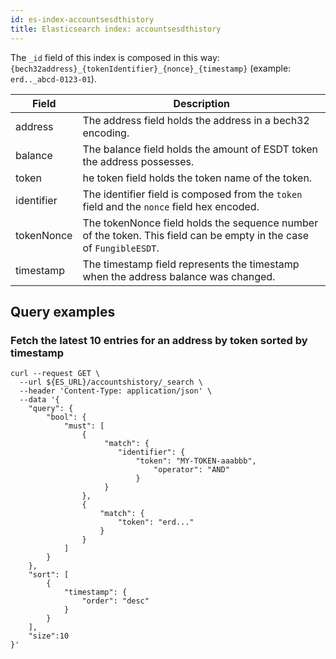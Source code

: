 ```yaml
---
id: es-index-accountsesdthistory
title: Elasticsearch index: accountsesdthistory
---
```


The `_id` field of this index is composed in this way: `{bech32address}_{tokenIdentifier}_{nonce}_{timestamp}` (example: `erd.._abcd-0123-01`).


| Field      | Description                                                                                                         |
|------------|---------------------------------------------------------------------------------------------------------------------|
| address    | The address field holds the address in a bech32 encoding.                                                           |
| balance    | The balance field holds the amount of ESDT token the address possesses.                                             |
| token      | he token field holds the token name of the token.                                                                   |
| identifier | The identifier field is composed from the `token` field and the `nonce` field hex encoded.                          |
| tokenNonce | The tokenNonce field holds the sequence number of the token. This field can be empty in the case of `FungibleESDT`. |
| timestamp  | The timestamp field represents the timestamp when the address balance was changed.                                  |


## Query examples

### Fetch the latest 10 entries for an address by token sorted by timestamp

```
curl --request GET \
  --url ${ES_URL}/accountshistory/_search \
  --header 'Content-Type: application/json' \
  --data '{
	"query": {
		"bool": {
			"must": [
				{
				     "match": {
                        "identifier": {
                            "token": "MY-TOKEN-aaabbb",
                                "operator": "AND"
                            }
                     }
				},
				{
					"match": {
						"token": "erd..."
					}
				}
			]
		}
	},
    "sort": [
        {
            "timestamp": {
                "order": "desc"
            }
        }
    ],
    "size":10
}'
```

